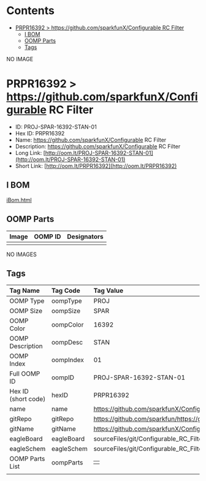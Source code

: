 



Contents
========

* [PRPR16392 > https://github.com/sparkfunX/Configurable RC Filter](#prpr16392--httpsgithubcomsparkfunxconfigurable-rc-filter)
	* [I BOM](#i-bom)
	* [OOMP Parts](#oomp-parts)
	* [Tags](#tags)
  
NO IMAGE  
# PRPR16392 > https://github.com/sparkfunX/Configurable RC Filter

- ID: PROJ-SPAR-16392-STAN-01
- Hex ID: PRPR16392
- Name: https://github.com/sparkfunX/Configurable RC Filter
- Description: https://github.com/sparkfunX/Configurable RC Filter
- Long Link: [http://oom.lt/PROJ-SPAR-16392-STAN-01](http://oom.lt/PROJ-SPAR-16392-STAN-01)
- Short Link: [http://oom.lt/PRPR16392](http://oom.lt/PRPR16392)

## I BOM
  
[iBom.html](https://htmlpreview.github.io/?https://github.com/oomlout/oomlout_OOMP_projects/blob/main/PROJ/SPAR/16392/STAN/01ibom.html)
## OOMP Parts
  

|Image|OOMP ID|Designators|
| :--- | :--- | :--- |
||||
  
NO IMAGES  
## Tags
  

|Tag Name|Tag Code|Tag Value|
| :--- | :--- | :--- |
|OOMP Type|oompType|PROJ|
|OOMP Size|oompSize|SPAR|
|OOMP Color|oompColor|16392|
|OOMP Description|oompDesc|STAN|
|OOMP Index|oompIndex|01|
|Full OOMP ID|oompID|PROJ-SPAR-16392-STAN-01|
|Hex ID (short code)|hexID|PRPR16392|
|name|name|https://github.com/sparkfunX/Configurable RC Filter|
|gitRepo|gitRepo|https://github.com/sparkfun/https://github.com/sparkfunX/Configurable_RC_Filter|
|gitName|gitName|https://github.com/sparkfunX/Configurable_RC_Filter|
|eagleBoard|eagleBoard|sourceFiles/git/Configurable_RC_Filter/Hardware/Configurable_RC_Filter.brd|
|eagleSchem|eagleSchem|sourceFiles/git/Configurable_RC_Filter/Hardware/Configurable_RC_Filter.sch|
|OOMP Parts List|oompParts|<table><tr><td></td></tr></table>|
||||
